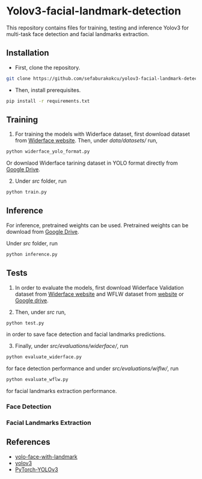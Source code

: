 # Yolov3-facial-landmark-detection

This repository contains files for training, testing and inference Yolov3 for multi-task face detection and facial landmarks extraction.

## Installation

* First, clone the repository.

```bash
git clone https://github.com/sefaburakokcu/yolov3-facial-landmark-detection.git
```

* Then, install prerequisites.

```bash
pip install -r requirements.txt
```


## Training

1. For training the models with Widerface dataset, first download dataset from [Widerface website](http://shuoyang1213.me/WIDERFACE/). Then, under *data/datasets/* run,

```bash
python widerface_yolo_format.py
```

Or downlaod Widerface tarining dataset in YOLO format directly from [Google Drive](https://drive.google.com/file/d/1VYxoZetzbvLysGbUYbAMTF5FepXocjDj/view?usp=sharing).

2. Under *src* folder, run

```bash
python train.py
```

## Inference

For inference, pretrained weights can be used. Pretrained weights can be download from [Google Drive](https://drive.google.com/file/d/1_gVszd6i7LtiaTTiOj_zef91Qz-ehGDE/view?usp=sharing).

Under *src* folder, run

```bash
python inference.py
```

## Tests

1. In order to evaluate the models, first download Widerface Validation dataset from [Widerface website](http://shuoyang1213.me/WIDERFACE/) and WFLW dataset from [website](https://wywu.github.io/projects/LAB/WFLW.html) or [Google drive](https://wywu.github.io/projects/LAB/WFLW.html). 

2. Then, under *src* run,

```bash
python test.py
```

in order to save face detection and facial landmarks predictions. 

3. Finally, under *src/evaluations/widerface/*, run

```bash
python evaluate_widerface.py
```
for face detection performance and under *src/evaluations/wiflw/*, run

```bash
python evaluate_wflw.py
```
for facial landmarks extraction performance.

### Face Detection


### Facial Landmarks Extraction



## References
- [yolo-face-with-landmark](https://github.com/ouyanghuiyu/yolo-face-with-landmark)
- [yolov3](https://github.com/ultralytics/yolov3)
- [PyTorch-YOLOv3](https://github.com/eriklindernoren/PyTorch-YOLOv3)

